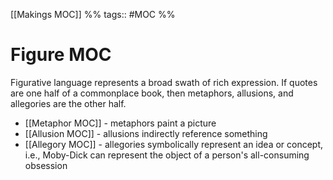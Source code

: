 [[Makings MOC]] %% tags:: #MOC %%
# Figure MOC
Figurative language represents a broad swath of rich expression. If quotes are one half of a commonplace book, then metaphors, allusions, and allegories are the other half. 

- [[Metaphor MOC]] - metaphors paint a picture
- [[Allusion MOC]] - allusions indirectly reference something
- [[Allegory MOC]] - allegories symbolically represent an idea or concept, i.e., Moby-Dick can represent the object of a person's all-consuming obsession
